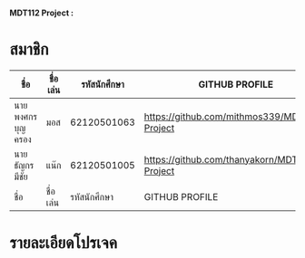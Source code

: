 ﻿#### MDT112 Project : 

# สมาชิก

| ชื่อ | ชื่อเล่น | รหัสนักศึกษา | GITHUB PROFILE |
| -- | ---- | -------- | -------------- |
| นายพงศกร บุญครอง | มอส | 62120501063 | https://github.com/mithmos339/MDT112-Project |
| นายธัญกร มีชัย | แน๊ก | 62120501005 | https://github.com/thanyakorn/MDT112-Project |
| ชื่อ | ชื่อเล่น | รหัสนักศึกษา | GITHUB PROFILE |

# รายละเอียดโปรเจค

